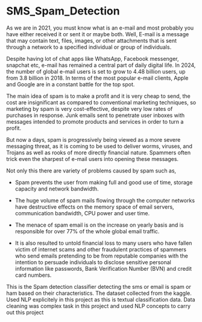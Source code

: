 # SMS_Spam_Detection

As we are in 2021, you must know what is an e-mail and most probably you have either received it or sent it or maybe both. Well, E-mail is a message that may contain text, files, images, or other attachments that is sent through a network to a specified individual or group of individuals.

Despite having lot of chat apps like WhatsApp, Facebook messenger, snapchat etc, e-mail has remained a central part of daily digital life. In 2024, the number of global e-mail users is set to grow to 4.48 billion users, up from 3.8 billion in 2018. In terms of the most popular e-mail clients, Apple and Google are in a constant battle for the top spot.

The main idea of spam is to make a profit and it is very cheap to send, the cost are insignificant as compared to conventional marketing techniques, so marketing by spam is very cost-effective, despite very low rates of purchases in response. Junk emails sent to penetrate user inboxes with messages intended to promote products and services in order to turn a profit.

But now a days, spam is progressively being viewed as a more severe messaging threat, as it is coming to be used to deliver worms, viruses, and Trojans as well as rooks of more directly financial nature. Spammers often trick even the sharpest of e-mail users into opening these messages.

Not only this there are variety of problems caused by spam such as,

- Spam prevents the user from making full and good use of time, storage capacity and network bandwidth.

- The huge volume of spam mails flowing through the computer networks have destructive effects on the memory space of email servers, communication bandwidth, CPU power and user time.

- The menace of spam email is on the increase on yearly basis and is responsible for over 77% of the whole global email traffic.

- It is also resulted to untold financial loss to many users who have fallen victim of internet scams and other fraudulent practices of spammers who send emails pretending to be from reputable companies with the intention to persuade individuals to disclose sensitive personal information like passwords, Bank Verification Number (BVN) and credit card numbers.

This is the Spam detection classifier detecting the sms or email is spam or ham based on their characteristics.
The dataset collected from the kaggle.
Used NLP explicitely in this project as this is textual classification data.
Data cleaning was complex task in this project and used NLP concepts to carry out this project
